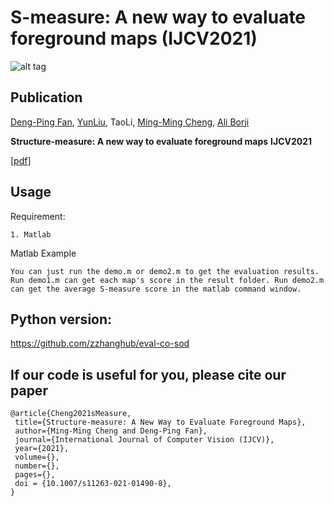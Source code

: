 # S-measure: A new way to evaluate foreground maps (IJCV2021)

![alt tag](http://dpfan.net/wp-content/uploads/2017/07/S-measure.png)

## Publication
[Deng-Ping Fan](http://dpfan.net), [YunLiu](http://mmcheng.net/zh/yliu/), TaoLi, [Ming-Ming Cheng](http://mmcheng.net), [Ali Borji](http://crcv.ucf.edu/people/faculty/Borji/)

**Structure-measure: A new way to evaluate foreground maps**  **IJCV2021** 

[[pdf]([http://dpfan.net/wp-content/uploads/2017/07/ICCV2017Smeasure.pdf](https://link.springer.com/article/10.1007/s11263-021-01490-8))]


## Usage

Requirement:
  
    1. Matlab
    
Matlab Example
    
    You can just run the demo.m or demo2.m to get the evaluation results.
    Run demo1.m can get each map's score in the result folder. Run demo2.m can get the average S-measure score in the matlab command window.
    
## Python version: 
https://github.com/zzhanghub/eval-co-sod

## If our code is useful for you, please cite our paper

	@article{Cheng2021sMeasure,
  	 title={Structure-measure: A New Way to Evaluate Foreground Maps},
	 author={Ming-Ming Cheng and Deng-Ping Fan},
	 journal={International Journal of Computer Vision (IJCV)},
	 year={2021},
	 volume={},
	 number={},
	 pages={},
	 doi = {10.1007/s11263-021-01490-8},
	}
 	
	
